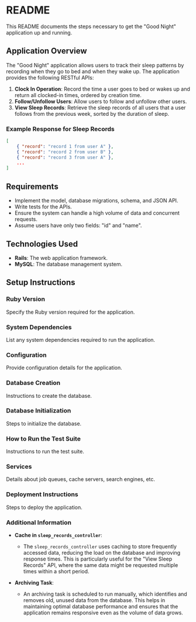 # README

This README documents the steps necessary to get the "Good Night" application up and running.

## Application Overview

The "Good Night" application allows users to track their sleep patterns by recording when they go to bed and when they wake up. The application provides the following RESTful APIs:

1. **Clock In Operation**: Record the time a user goes to bed or wakes up and return all clocked-in times, ordered by creation time.
2. **Follow/Unfollow Users**: Allow users to follow and unfollow other users.
3. **View Sleep Records**: Retrieve the sleep records of all users that a user follows from the previous week, sorted by the duration of sleep.

### Example Response for Sleep Records
```json
[
    { "record": "record 1 from user A" },
    { "record": "record 2 from user B" },
    { "record": "record 3 from user A" },
    ...
]
```

## Requirements

- Implement the model, database migrations, schema, and JSON API.
- Write tests for the APIs.
- Ensure the system can handle a high volume of data and concurrent requests.
- Assume users have only two fields: "id" and "name".

## Technologies Used

- **Rails**: The web application framework.
- **MySQL**: The database management system.

## Setup Instructions

### Ruby Version

Specify the Ruby version required for the application.

### System Dependencies

List any system dependencies required to run the application.

### Configuration

Provide configuration details for the application.

### Database Creation

Instructions to create the database.

### Database Initialization

Steps to initialize the database.

### How to Run the Test Suite

Instructions to run the test suite.

### Services

Details about job queues, cache servers, search engines, etc.

### Deployment Instructions

Steps to deploy the application.

### Additional Information
- **Cache in `sleep_records_controller`**:
    - The `sleep_records_controller` uses caching to store frequently accessed data, reducing the load on the database and improving response times. This is particularly useful for the "View Sleep Records" API, where the same data might be requested multiple times within a short period.

- **Archiving Task**: 
    - An archiving task is scheduled to run manually, which identifies and removes old, unused data from the database. This helps in maintaining optimal database performance and ensures that the application remains responsive even as the volume of data grows.
